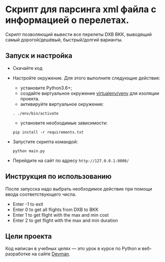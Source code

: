 # Скрипт для парсинга xml файла с информацией о перелетах.

Скрипт позволяющий вывести все перелеты DXB BKK, выводящий самый дорогой/дешёвый, быстрый/долгий варианты.
## Запуск и настройка

- Скачайте код
- Настройте окружение. Для этого выполните следующие действия:
    - установите Python3.6+;
    - создайте виртуальное окружение [virtualenv/venv](https://docs.python.org/3/library/venv.html) для изоляции проекта.
    - активируйте виртуальное окружение:
  
    ```
    . ./env/bin/activate
    ```
    - установите необходимые зависимости:

    ```
    pip install -r requirements.txt
    ```
- Запустите скрипта командой:

    ```
    python main.py
    ```
- Перейдите на сайт по адресу `http://127.0.0.1:8000/`

## Инструкция по использованию
После запусска надо выбрать необходимое действие при помощи ввода соответствующего числа.
- Enter -1 to exit
- Enter 0 to get all flights from DXB to BKK
- Enter 1 to get flight with the max and min cost
- Enter 2 to get flight with the max and min duration

## Цели проекта

Код написан в учебных целях — это урок в курсе по Python и веб-разработке на сайте [Devman](https://dvmn.org).
